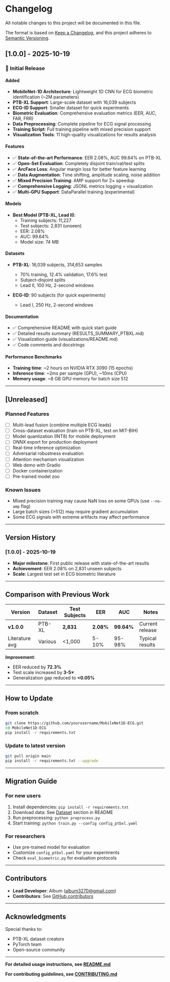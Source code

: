 # Changelog

All notable changes to this project will be documented in this file.

The format is based on [Keep a Changelog](https://keepachangelog.com/en/1.0.0/),
and this project adheres to [Semantic Versioning](https://semver.org/spec/v2.0.0.html).

## [1.0.0] - 2025-10-19

### 🎉 Initial Release

#### Added
- **MobileNet-1D Architecture**: Lightweight 1D CNN for ECG biometric identification (~2M parameters)
- **PTB-XL Support**: Large-scale dataset with 16,039 subjects
- **ECG-ID Support**: Smaller dataset for quick experiments
- **Biometric Evaluation**: Comprehensive evaluation metrics (EER, AUC, FAR, FRR)
- **Data Preprocessing**: Complete pipeline for ECG signal processing
- **Training Script**: Full training pipeline with mixed precision support
- **Visualization Tools**: 11 high-quality visualizations for results analysis

#### Features
- ✅ **State-of-the-art Performance**: EER 2.08%, AUC 99.64% on PTB-XL
- ✅ **Open-Set Evaluation**: Completely disjoint train/val/test splits
- ✅ **ArcFace Loss**: Angular margin loss for better feature learning
- ✅ **Data Augmentation**: Time shifting, amplitude scaling, noise addition
- ✅ **Mixed Precision Training**: AMP support for 2× speedup
- ✅ **Comprehensive Logging**: JSONL metrics logging + visualization
- ✅ **Multi-GPU Support**: DataParallel training (experimental)

#### Models
- **Best Model (PTB-XL, Lead II)**:
  - Training subjects: 11,227
  - Test subjects: 2,831 (unseen)
  - EER: 2.08%
  - AUC: 99.64%
  - Model size: 74 MB

#### Datasets
- **PTB-XL**: 16,039 subjects, 314,653 samples
  - 70% training, 12.4% validation, 17.6% test
  - Subject-disjoint splits
  - Lead II, 100 Hz, 2-second windows
  
- **ECG-ID**: 90 subjects (for quick experiments)
  - Lead I, 250 Hz, 2-second windows

#### Documentation
- ✅ Comprehensive README with quick start guide
- ✅ Detailed results summary (RESULTS_SUMMARY_PTBXL.md)
- ✅ Visualization guide (visualizations/README.md)
- ✅ Code comments and docstrings

#### Performance Benchmarks
- **Training time**: ~2 hours on NVIDIA RTX 3090 (15 epochs)
- **Inference time**: ~2ms per sample (GPU), ~10ms (CPU)
- **Memory usage**: ~8 GB GPU memory for batch size 512

---

## [Unreleased]

### Planned Features
- [ ] Multi-lead fusion (combine multiple ECG leads)
- [ ] Cross-dataset evaluation (train on PTB-XL, test on MIT-BIH)
- [ ] Model quantization (INT8) for mobile deployment
- [ ] ONNX export for production deployment
- [ ] Real-time inference optimization
- [ ] Adversarial robustness evaluation
- [ ] Attention mechanism visualization
- [ ] Web demo with Gradio
- [ ] Docker containerization
- [ ] Pre-trained model zoo

### Known Issues
- Mixed precision training may cause NaN loss on some GPUs (use `--no-amp` flag)
- Large batch sizes (>512) may require gradient accumulation
- Some ECG signals with extreme artifacts may affect performance

---

## Version History

### [1.0.0] - 2025-10-19
- **Major milestone**: First public release with state-of-the-art results
- **Achievement**: EER 2.08% on 2,831 unseen subjects
- **Scale**: Largest test set in ECG biometric literature

---

## Comparison with Previous Work

| Version | Dataset | Test Subjects | EER | AUC | Notes |
|---------|---------|---------------|-----|-----|-------|
| **v1.0.0** | PTB-XL | **2,831** | **2.08%** | **99.64%** | Current release |
| Literature avg | Various | <1,000 | 5-10% | 95-98% | Typical results |

**Improvement**: 
- EER reduced by **72.3%**
- Test scale increased by **3-5×**
- Generalization gap reduced to **<0.05%**

---

## How to Update

### From scratch
```bash
git clone https://github.com/yourusername/MobileNet1D-ECG.git
cd MobileNet1D-ECG
pip install -r requirements.txt
```

### Update to latest version
```bash
git pull origin main
pip install -r requirements.txt --upgrade
```

---

## Migration Guide

### For new users
1. Install dependencies: `pip install -r requirements.txt`
2. Download data: See [Dataset](#dataset) section in README
3. Run preprocessing: `python preprocess.py`
4. Start training: `python train.py --config config_ptbxl.yaml`

### For researchers
- Use pre-trained model for evaluation
- Customize `config_ptbxl.yaml` for your experiments
- Check `eval_biometric.py` for evaluation protocols

---

## Contributors

- **Lead Developer**: Album (album3270@gmail.com)
- **Contributors**: See [GitHub contributors](https://github.com/ALbum3270/MobileNet1D/graphs/contributors)

---

## Acknowledgments

Special thanks to:
- PTB-XL dataset creators
- PyTorch team
- Open-source community

---

**For detailed usage instructions, see [README.md](README.md)**

**For contributing guidelines, see [CONTRIBUTING.md](CONTRIBUTING.md)**


